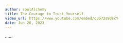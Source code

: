```yaml
---
author: soulAlchemy
title: The Courage to Trust Yourself
video_url: https://www.youtube.com/embed/q3o72s8QscY
date: Jun 20, 2023
---
```

......
